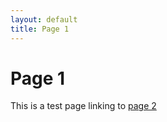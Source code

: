 ```yaml
---
layout: default
title: Page 1
---
```


# Page 1

This is a test page linking to [page 2](/docs/folder/page2.md)